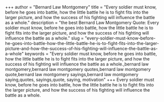 +++
author = "Bernard Law Montgomery"
title = "Every soldier must know, before he goes into battle, how the little battle he is to fight fits into the larger picture, and how the success of his fighting will influence the battle as a whole."
description = "the best Bernard Law Montgomery Quote: Every soldier must know, before he goes into battle, how the little battle he is to fight fits into the larger picture, and how the success of his fighting will influence the battle as a whole."
slug = "every-soldier-must-know-before-he-goes-into-battle-how-the-little-battle-he-is-to-fight-fits-into-the-larger-picture-and-how-the-success-of-his-fighting-will-influence-the-battle-as-a-whole"
keywords = "Every soldier must know, before he goes into battle, how the little battle he is to fight fits into the larger picture, and how the success of his fighting will influence the battle as a whole.,bernard law montgomery,bernard law montgomery quotes,bernard law montgomery quote,bernard law montgomery sayings,bernard law montgomery saying,quotes, sayings,quote, saying, motivation"
+++
Every soldier must know, before he goes into battle, how the little battle he is to fight fits into the larger picture, and how the success of his fighting will influence the battle as a whole.
